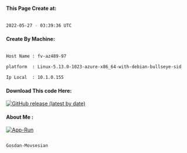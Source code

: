 
   
#### This Page Create at:

```bash

2022-05-27 - 03:39:36 UTC

```

#### Create By Machine:

```bash

Host Name : fv-az489-97

platform  : Linux-5.13.0-1023-azure-x86_64-with-debian-bullseye-sid

Ip Local  : 10.1.0.155

```
#### Download This code Here:

[![GitHub release (latest by date)](https://img.shields.io/github/v/release/Gosdan-Movsesian/Gosdan?style=for-the-badge&label=Download)](https://github.com/Gosdan-Movsesian/Gosdan/releases) 

</p> 

#### About Me :

[![App-Run](https://github.com/Gosdan-Movsesian/Gosdan/actions/workflows/App-Run.yml/badge.svg)](https://github.com/Gosdan-Movsesian/Gosdan/actions/workflows/App-Run.yml)

```bash

Gosdan-Movsesian

```

